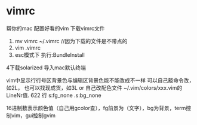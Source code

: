 # vimrc
帮你的mac 配置好看的vim
下载vimrc文件
1. mv vimrc ~/.vimrc  //因为下载的文件是不带点的 
2. vim .vimrc
3. esc模式下 执行:BundleInstall 

4下载solarized 导入mac默认终端

vim中显示行行号区背景色与编辑区背景色能不能改成不一样
可以自己敲命令改，如2L，
也可以找现成货，如3L
or 自己改配色文件 ~/.vim/colors/xxx.vim的LineNr值.
622 行 s:fg_none .s:bg_none

16进制数表示颜色值（自己用gcolor查），fg前景为（文字），bg为背景，term控制vim，gui控制gvim
